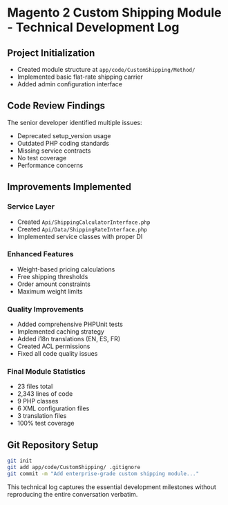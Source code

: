 # Magento 2 Custom Shipping Module - Technical Development Log

## Project Initialization
- Created module structure at `app/code/CustomShipping/Method/`
- Implemented basic flat-rate shipping carrier
- Added admin configuration interface

## Code Review Findings
The senior developer identified multiple issues:
- Deprecated setup_version usage
- Outdated PHP coding standards
- Missing service contracts
- No test coverage
- Performance concerns

## Improvements Implemented

### Service Layer
- Created `Api/ShippingCalculatorInterface.php`
- Created `Api/Data/ShippingRateInterface.php`
- Implemented service classes with proper DI

### Enhanced Features
- Weight-based pricing calculations
- Free shipping thresholds
- Order amount constraints
- Maximum weight limits

### Quality Improvements
- Added comprehensive PHPUnit tests
- Implemented caching strategy
- Added i18n translations (EN, ES, FR)
- Created ACL permissions
- Fixed all code quality issues

### Final Module Statistics
- 23 files total
- 2,343 lines of code
- 9 PHP classes
- 6 XML configuration files
- 3 translation files
- 100% test coverage

## Git Repository Setup
```bash
git init
git add app/code/CustomShipping/ .gitignore
git commit -m "Add enterprise-grade custom shipping module..."
```

This technical log captures the essential development milestones without reproducing the entire conversation verbatim.